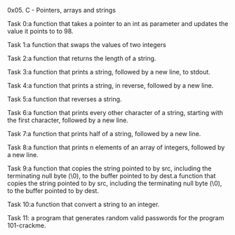 0x05. C - Pointers, arrays and strings

Task 0:a function that takes a pointer to an int as parameter and updates the value it points to to 98.

Task 1:a function that swaps the values of two integers

Task 2:a function that returns the length of a string.

Task 3:a function that prints a string, followed by a new line, to stdout.

Task 4:a function that prints a string, in reverse, followed by a new line.

Task 5:a function that reverses a string.

Task 6:a function that prints every other character of a string, starting with the first character, followed by a new line.

Task 7:a function that prints half of a string, followed by a new line.

Task 8:a function that prints n elements of an array of integers, followed by a new line.

Task 9:a function that copies the string pointed to by src, including the terminating null byte (\0), to the buffer pointed to by dest.a function that copies the string pointed to by src, including the terminating null byte (\0), to the buffer pointed to by dest.

Task 10:a function that convert a string to an integer.

Task 11: a program that generates random valid passwords for the program 101-crackme.